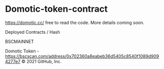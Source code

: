 # Domotic-token-contract

https://domotic.cc/ free to read the code. More details coming soon.

Deployed Contracts / Hash

BSCMAINNET

Domotic Token - https://bscscan.com/address/0x702360a8eabeb36d5405c8540f1089d9094277e7
© 2021 GitHub, Inc.
